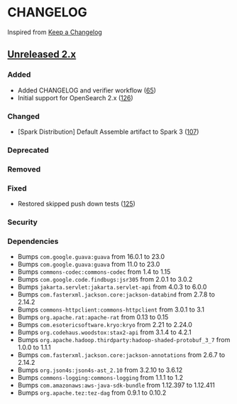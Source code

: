 # CHANGELOG
Inspired from [Keep a Changelog](https://keepachangelog.com/en/1.0.0/)

## [Unreleased 2.x]
### Added
- Added CHANGELOG and verifier workflow ([65](https://github.com/opensearch-project/opensearch-hadoop/pull/65))
- Initial support for OpenSearch 2.x ([126](https://github.com/opensearch-project/opensearch-hadoop/pull/126))
### Changed
- [Spark Distribution] Default Assemble artifact to Spark 3 ([107](https://github.com/opensearch-project/opensearch-hadoop/pull/107))
### Deprecated
### Removed
### Fixed
- Restored skipped push down tests ([125](https://github.com/opensearch-project/opensearch-hadoop/pull/125))
### Security
### Dependencies
- Bumps `com.google.guava:guava` from 16.0.1 to 23.0
- Bumps `com.google.guava:guava` from 11.0 to 23.0
- Bumps `commons-codec:commons-codec` from 1.4 to 1.15
- Bumps `com.google.code.findbugs:jsr305` from 2.0.1 to 3.0.2
- Bumps `jakarta.servlet:jakarta.servlet-api` from 4.0.3 to 6.0.0
- Bumps `com.fasterxml.jackson.core:jackson-databind` from 2.7.8 to 2.14.2
- Bumps `commons-httpclient:commons-httpclient` from 3.0.1 to 3.1
- Bumps `org.apache.rat:apache-rat` from 0.13 to 0.15
- Bumps `com.esotericsoftware.kryo:kryo` from 2.21 to 2.24.0
- Bumps `org.codehaus.woodstox:stax2-api` from 3.1.4 to 4.2.1
- Bumps `org.apache.hadoop.thirdparty:hadoop-shaded-protobuf_3_7` from 1.0.0 to 1.1.1
- Bumps `com.fasterxml.jackson.core:jackson-annotations` from 2.6.7 to 2.14.2
- Bumps `org.json4s:json4s-ast_2.10` from 3.2.10 to 3.6.12
- Bumps `commons-logging:commons-logging` from 1.1.1 to 1.2
- Bumps `com.amazonaws:aws-java-sdk-bundle` from 1.12.397 to 1.12.411
- Bumps `org.apache.tez:tez-dag` from 0.9.1 to 0.10.2


[Unreleased 2.x]: https://github.com/opensearch-project/opensearch-hadoop/compare/2.0...HEAD